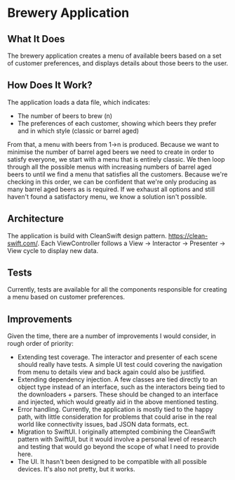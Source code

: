 
# Brewery Application

## What It Does
The brewery application creates a menu of available beers based on a set of customer preferences, and displays details about those beers to the user.

## How Does It Work?
The application loads a data file, which indicates:
 - The number of beers to brew (n)
 - The preferences of each customer, showing which beers they prefer and in which style (classic or barrel aged)

From that, a menu with beers from 1->n is produced. Because we want to minimise the number of barrel aged beers we need to create in order to satisfy everyone, we start with a menu that is entirely classic. We then loop through all the possible menus with increasing numbers of barrel aged beers to until we find a menu that satisfies all the customers. Because we're checking in this order, we can be confident that we're only producing as many barrel aged beers as is required. If we exhaust all options and still haven't found a satisfactory menu, we know a solution isn't possible.

## Architecture
The application is build with CleanSwift design pattern. https://clean-swift.com/. Each ViewController follows a View -> Interactor -> Presenter -> View cycle to display new data.

## Tests
Currently, tests are available for all the components responsible for creating a menu based on customer preferences.

## Improvements
Given the time, there are a number of improvements I would consider, in rough order of priority:
- Extending test coverage. The interactor and presenter of each scene should really have tests. A simple UI test could covering the navigation from menu to details view and back again could also be justified.
- Extending dependency injection. A few classes are tied directly to an object type instead of an interface, such as the interactors being tied to the downloaders + parsers. These should be changed to an interface and injected, which would greatly aid in the above mentioned testing.
- Error handling. Currently, the application is mostly tied to the happy path, with little consideration for problems that could arise in the real world like connectivity issues, bad JSON data formats, ect.
- Migration to SwiftUI. I originally attempted combining the CleanSwift pattern with SwiftUI, but it would involve a personal level of research and testing that would go beyond the scope of what I need to provide here.
- The UI. It hasn't been designed to be compatible with all possible devices. It's also not pretty, but it works.
